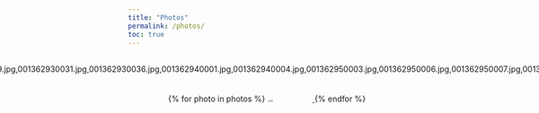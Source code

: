 ```yaml
---
title: "Photos"
permalink: /photos/
toc: true
---
```


<style>
  .photo-gallery {
    display: flex;
    flex-wrap: wrap;
    gap: 5px;
    justify-content: center; /* Ensures images spread evenly */
  }
  .photo-gallery img {
    width: calc(100% / 5 - 10px); /* Adjusts images to fit in a 5-column grid */
    max-width: 100%;
    height: auto;
    object-fit: cover;
    border-radius: 5px;
    transition: transform 0.2s;
  }
  .photo-gallery img:hover {
    transform: scale(1.05);
  }

  @media (max-width: 1024px) {
    .photo-gallery img {
      width: calc(100% / 4 - 10px); /* 4 columns on medium screens */
    }
  }
  
  @media (max-width: 768px) {
    .photo-gallery img {
      width: calc(100% / 3 - 10px); /* 3 columns on tablets */
    }
  }

  @media (max-width: 480px) {
    .photo-gallery img {
      width: calc(100% / 2 - 10px); /* 2 columns on mobile */
    }
  }
</style>

<div class="photo-gallery">
  {% assign photos = "001362930008.jpg,001362930011.jpg,001362930013.jpg,001362930016.jpg,001362930028.jpg,001362930029.jpg,001362930031.jpg,001362930036.jpg,001362940001.jpg,001362940004.jpg,001362950003.jpg,001362950006.jpg,001362950007.jpg,001362950008.jpg,001362950017.jpg,001362950020.jpg,001362950022.jpg,001384340014.jpg,001384340016.jpg" | split: "," %}

  {% for photo in photos %}
    <a href="{{ '/images/filmphotos/' | append: photo | relative_url }}" target="_blank">
      <img src="{{ '/images/filmphotos/' | append: photo | relative_url }}" alt="Film Photo">
    </a>
  {% endfor %}
</div>

